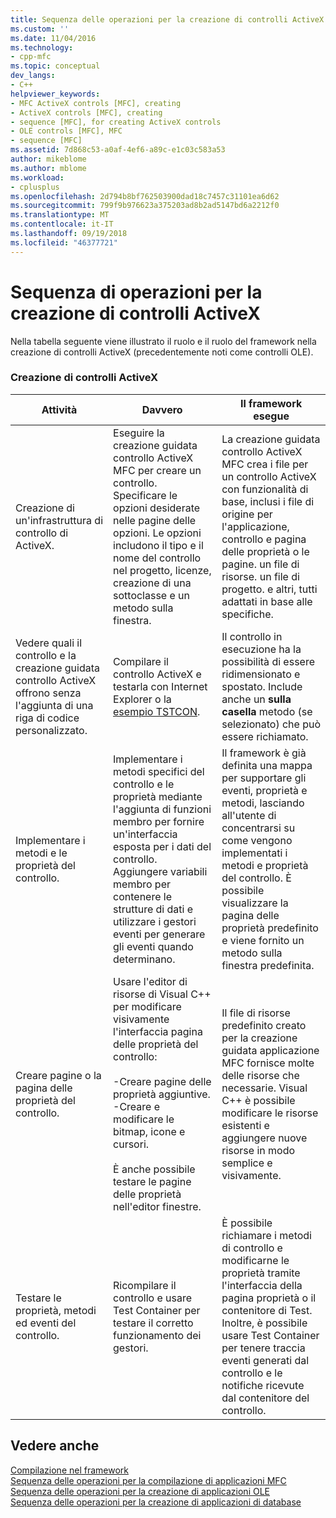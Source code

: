 ```yaml
---
title: Sequenza delle operazioni per la creazione di controlli ActiveX | Microsoft Docs
ms.custom: ''
ms.date: 11/04/2016
ms.technology:
- cpp-mfc
ms.topic: conceptual
dev_langs:
- C++
helpviewer_keywords:
- MFC ActiveX controls [MFC], creating
- ActiveX controls [MFC], creating
- sequence [MFC], for creating ActiveX controls
- OLE controls [MFC], MFC
- sequence [MFC]
ms.assetid: 7d868c53-a0af-4ef6-a89c-e1c03c583a53
author: mikeblome
ms.author: mblome
ms.workload:
- cplusplus
ms.openlocfilehash: 2d794b8bf762503900dad18c7457c31101ea6d62
ms.sourcegitcommit: 799f9b976623a375203ad8b2ad5147bd6a2212f0
ms.translationtype: MT
ms.contentlocale: it-IT
ms.lasthandoff: 09/19/2018
ms.locfileid: "46377721"
---
```

# <a name="sequence-of-operations-for-creating-activex-controls"></a>Sequenza di operazioni per la creazione di controlli ActiveX

Nella tabella seguente viene illustrato il ruolo e il ruolo del framework nella creazione di controlli ActiveX (precedentemente noti come controlli OLE).

### <a name="creating-activex-controls"></a>Creazione di controlli ActiveX

|Attività|Davvero|Il framework esegue|
|----------|------------|------------------------|
|Creazione di un'infrastruttura di controllo di ActiveX.|Eseguire la creazione guidata controllo ActiveX MFC per creare un controllo. Specificare le opzioni desiderate nelle pagine delle opzioni. Le opzioni includono il tipo e il nome del controllo nel progetto, licenze, creazione di una sottoclasse e un metodo sulla finestra.|La creazione guidata controllo ActiveX MFC crea i file per un controllo ActiveX con funzionalità di base, inclusi i file di origine per l'applicazione, controllo e pagina delle proprietà o le pagine. un file di risorse. un file di progetto. e altri, tutti adattati in base alle specifiche.|
|Vedere quali il controllo e la creazione guidata controllo ActiveX offrono senza l'aggiunta di una riga di codice personalizzato.|Compilare il controllo ActiveX e testarla con Internet Explorer o la [esempio TSTCON](../visual-cpp-samples.md).|Il controllo in esecuzione ha la possibilità di essere ridimensionato e spostato. Include anche un **sulla casella** metodo (se selezionato) che può essere richiamato.|
|Implementare i metodi e le proprietà del controllo.|Implementare i metodi specifici del controllo e le proprietà mediante l'aggiunta di funzioni membro per fornire un'interfaccia esposta per i dati del controllo. Aggiungere variabili membro per contenere le strutture di dati e utilizzare i gestori eventi per generare gli eventi quando determinano.|Il framework è già definita una mappa per supportare gli eventi, proprietà e metodi, lasciando all'utente di concentrarsi su come vengono implementati i metodi e proprietà del controllo. È possibile visualizzare la pagina delle proprietà predefinito e viene fornito un metodo sulla finestra predefinita.|
|Creare pagine o la pagina delle proprietà del controllo.|Usare l'editor di risorse di Visual C++ per modificare visivamente l'interfaccia pagina delle proprietà del controllo:<br /><br /> -Creare pagine delle proprietà aggiuntive.<br />-Creare e modificare le bitmap, icone e cursori.<br /><br /> È anche possibile testare le pagine delle proprietà nell'editor finestre.|Il file di risorse predefinito creato per la creazione guidata applicazione MFC fornisce molte delle risorse che necessarie. Visual C++ è possibile modificare le risorse esistenti e aggiungere nuove risorse in modo semplice e visivamente.|
|Testare le proprietà, metodi ed eventi del controllo.|Ricompilare il controllo e usare Test Container per testare il corretto funzionamento dei gestori.|È possibile richiamare i metodi di controllo e modificarne le proprietà tramite l'interfaccia della pagina proprietà o il contenitore di Test. Inoltre, è possibile usare Test Container per tenere traccia eventi generati dal controllo e le notifiche ricevute dal contenitore del controllo.|

## <a name="see-also"></a>Vedere anche

[Compilazione nel framework](../mfc/building-on-the-framework.md)<br/>
[Sequenza delle operazioni per la compilazione di applicazioni MFC](../mfc/sequence-of-operations-for-building-mfc-applications.md)<br/>
[Sequenza delle operazioni per la creazione di applicazioni OLE](../mfc/sequence-of-operations-for-creating-ole-applications.md)<br/>
[Sequenza delle operazioni per la creazione di applicazioni di database](../mfc/sequence-of-operations-for-creating-database-applications.md)

